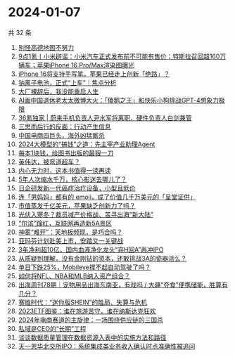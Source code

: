 # 2024-01-07

共 32 条

<!-- BEGIN 36KR -->
<!-- 最后更新时间 2024-01-07 02:06:54 +0800 -->
1. [别怪高德地图不努力](https://36kr.com/p/2591770539080584)
1. [9点1氪丨小米辟谣：小米汽车正式发布前不可能有售价；特斯拉召回超160万辆车；​苹果iPhone 16 Pro/Max渲染图曝光](https://36kr.com/p/2591809837841031)
1. [iPhone 16将支持手写笔，苹果已经走上创新「绝路」？](https://36kr.com/p/2591802632822917)
1. [钠离子电池，正式“上车”｜焦点分析](https://36kr.com/p/2590475612797833)
1. [大厂裸辞后，我没能重启人生](https://36kr.com/p/2592649103817603)
1. [AI画中国退休老太太微博大火：「傻鹅之王」和快乐小狗挑战GPT-4想象力极限](https://36kr.com/p/2592716554353542)
1. [36氪独家 | 蔚来手机负责人尹水军将离职，硬件负责人白剑兼管](https://36kr.com/p/2592583282915971)
1. [三思而后行的反面：行动产生信息](https://36kr.com/p/2550296901048708)
1. [中国电商四巨头，海外凶猛厮杀](https://36kr.com/p/2591747969137545)
1. [2024大模型的“搞钱”之道：先主宰产业助理Agent](https://36kr.com/p/2591498673594249)
1. [每本1块钱，给图书出版的最狠一刀](https://36kr.com/p/2592536586451592)
1. [英伟达，被弯道超车？](https://36kr.com/p/2592590464957065)
1. [内心无力时，这本书值得一读再读](https://36kr.com/p/2591477118892677)
1. [5年人次缩水千万，核心影迷去哪儿了？](https://36kr.com/p/2591813541837448)
1. [日企研发新一代癌症治疗设备，小型且低价](https://36kr.com/p/2592431037250184)
1. [连「男妈妈」都有的 emoji，成了价值几千万美元的「呈堂证供」](https://36kr.com/p/2592660009925256)
1. [市值蒸发千亿美元，苹果缺乏创新力了吗？](https://36kr.com/p/2592550858144649)
1. [光伏入寒冬？裁员减产价格战、苦寻出海“新大陆”](https://36kr.com/p/2591723575802501)
1. [“尔滨”蹿红，互联网再造新5A景区](https://36kr.com/p/2592370174819209)
1. [神雾“难开”：天地板频现，是巧合吗？](https://36kr.com/p/2592358197452928)
1. [亚玛芬计划赴美上市，安踏又一关键战](https://36kr.com/p/2591761020336770)
1. [3年净利超10亿，国内血液净化龙头“弃H回A”再冲IPO](https://36kr.com/p/2592402807552645)
1. [从质疑到理解，没有金刚钻的资本，还敢挑战3A的瓷器活么？](https://36kr.com/p/2591914714725254)
1. [单日下跌25%，Mobileye撑不起自动驾驶了吗？](https://36kr.com/p/2591760052140932)
1. [如何将NFL、NBA和MLB纳入资产组合？](https://36kr.com/p/2592641602059142)
1. [出海周刊78期｜宠物用品出海东南亚，有戏吗 / 大疆“夺食”便携储能，胜算有几分？](https://36kr.com/p/2591444322810752)
1. [赛维时代：“迷你版SHEIN”的胜局、失算与危机](https://36kr.com/p/2591694883601289)
1. [2023ETF图鉴：谁在旅游苦守，谁在纳斯达克狂欢](https://36kr.com/p/2591681006025607)
1. [2024年电商赛道的主旋律：一场围绕供应链的三国杀](https://36kr.com/p/2591443985513089)
1. [私域是CEO的“长期”工程](https://36kr.com/p/2592626490555009)
1. [谈谈数据质量管理在数据资源入表中的实施方法和路径](https://36kr.com/p/2592373397535623)
1. [天一恩华北交所IPO：系统集成类业务收入确认时点准确性被追问](https://36kr.com/p/2591696864164481)
<!-- END 36KR -->